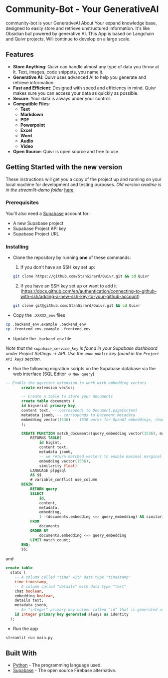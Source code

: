 # Community-Bot - Your GenerativeAI


community-bot is your GenerativeAI About Your expand knowledge base, designed to easily store and retrieve unstructured information. It's like Obsidian but powered by generative AI. This App is based on Langchain and Quivr projects, Will continue to develop on a large scale.




## Features

- **Store Anything**: Quivr can handle almost any type of data you throw at it. Text, images, code snippets, you name it.
- **Generative AI**: Quivr uses advanced AI to help you generate and retrieve information.
- **Fast and Efficient**: Designed with speed and efficiency in mind. Quivr makes sure you can access your data as quickly as possible.
- **Secure**: Your data is always under your control.
- **Compatible Files**: 
  - **Text**
  - **Markdown**
  - **PDF**
  - **Powerpoint**
  - **Excel**
  - **Word**
  - **Audio**
  - **Video**
- **Open Source**: Quivr is open source and free to use.

## Getting Started with the new version
These instructions will get you a copy of the project up and running on your local machine for development and testing purposes.
*Old version readme is in the streamlit-demo folder* [here](streamlit-demo/README.md)

### Prerequisites

You'll also need a [Supabase](https://supabase.com/) account for:

- A new Supabase project
- Supabase Project API key
- Supabase Project URL

### Installing

- Clone the repository by running **one** of these commands:

  1. If you don't have an SSH key set up:
  ```bash
  git clone https://github.com/StanGirard/Quivr.git && cd Quivr
  ```

  2. If you have an SSH key set up or want to add it (https://docs.github.com/en/authentication/connecting-to-github-with-ssh/adding-a-new-ssh-key-to-your-github-account)

  ```bash
  git clone git@github.com:StanGirard/Quivr.git && cd Quivr
  ```

- Copy the `.XXXXX_env` files

```bash
cp .backend_env.example .backend_env
cp .frontend_env.example .frontend_env
```

- Update the `.backend_env` file 

_Note that the `supabase_service_key` is found in your Supabase dashboard under Project Settings -> API. Use the `anon` `public` key found in the `Project API keys` section._


- Run the following migration scripts on the Supabase database via the web interface (SQL Editor -> `New query`)

```sql
-- Enable the pgvector extension to work with embedding vectors
       create extension vector;

       -- Create a table to store your documents
       create table documents (
       id bigserial primary key,
       content text, -- corresponds to Document.pageContent
       metadata jsonb, -- corresponds to Document.metadata
       embedding vector(1536) -- 1536 works for OpenAI embeddings, change if needed
       );

       CREATE FUNCTION match_documents(query_embedding vector(1536), match_count int)
           RETURNS TABLE(
               id bigint,
               content text,
               metadata jsonb,
               -- we return matched vectors to enable maximal marginal relevance searches
               embedding vector(1536),
               similarity float)
           LANGUAGE plpgsql
           AS $$
           # variable_conflict use_column
       BEGIN
           RETURN query
           SELECT
               id,
               content,
               metadata,
               embedding,
               1 -(documents.embedding <=> query_embedding) AS similarity
           FROM
               documents
           ORDER BY
               documents.embedding <=> query_embedding
           LIMIT match_count;
       END;
       $$;
```

and 

```sql
create table
  stats (
    -- A column called "time" with data type "timestamp"
    time timestamp,
    -- A column called "details" with data type "text"
    chat boolean,
    embedding boolean,
    details text,
    metadata jsonb,
    -- An "integer" primary key column called "id" that is generated always as identity
    id integer primary key generated always as identity
  );
```

- Run the app

```bash
streamlit run main.py
```

## Built With

* [Python](https://www.python.org/) - The programming language used.
* [Supabase](https://supabase.io/) - The open source Firebase alternative.


